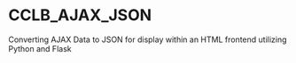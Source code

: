 # CCLB_AJAX_JSON
Converting AJAX Data to JSON for display within an HTML frontend utilizing Python and Flask
